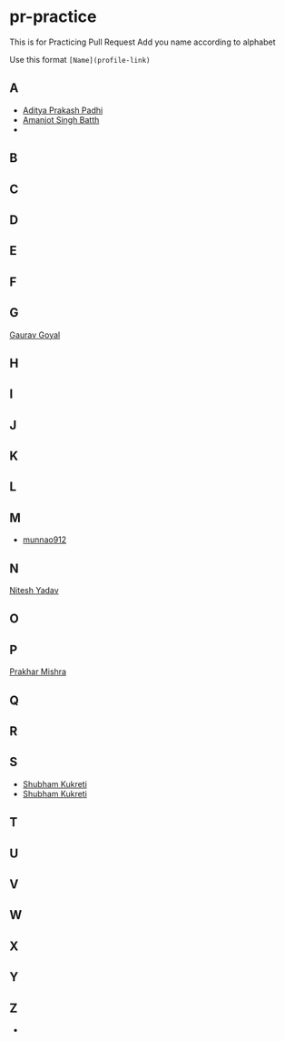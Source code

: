 # pr-practice
This is for Practicing Pull Request 
Add you name according to alphabet

Use this format 
`[Name](profile-link)`

## A
- [Aditya Prakash Padhi](https://github.com/watashi-wa-aditya)
- [Amanjot Singh Batth](https://github.com/ajbatth)
- 

## B

## C

## D

## E

## F

## G
[Gaurav Goyal](https://github.com/GauravGoyal-123)

## H

## I

## J

## K

## L

## M
- [munnao912](https://github.com/munna0912)
## N
[Nitesh Yadav](https://github.com/Nitesh2905)

## O

## P
[Prakhar Mishra](https://github.com/prakhar3062)

## Q

## R

## S
- [Shubham Kukreti](https://github.com/KukretiShubham)
- [Shubham Kukreti](https://github.com/KukretiShubham)

## T

## U

## V

## W

## X

## Y

## Z
-
